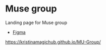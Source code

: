 # Muse group

Landing page for Muse group 

- [Figma](https://www.figma.com/design/iOMiDpTOmhnBRgAtkDWgpR/Muse-Group-Frontend-Academy?node-id=4009-121&t=ZATCLyRFibW9AZzZ-0)


https://kristinamagichub.github.io/MU-Group/
